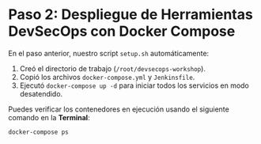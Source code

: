# Paso 2: Despliegue de Herramientas DevSecOps con Docker Compose

En el paso anterior, nuestro script `setup.sh` automáticamente:
1.  Creó el directorio de trabajo (`/root/devsecops-workshop`).
2.  Copió los archivos `docker-compose.yml` y `Jenkinsfile`.
3.  Ejecutó `docker-compose up -d` para iniciar todos los servicios en modo desatendido.

Puedes verificar los contenedores en ejecución usando el siguiente comando en la **Terminal**:

```bash
docker-compose ps
